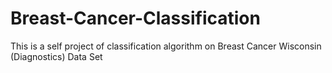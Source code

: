 # Breast-Cancer-Classification
This is a self project of classification algorithm  on Breast Cancer Wisconsin (Diagnostics) Data Set
